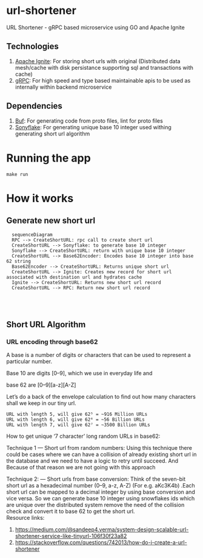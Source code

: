 # url-shortener

URL Shortener - gRPC based microservice using GO and Apache Ignite

## Technologies

1. [Apache Ignite](https://ignite.apache.org/): For storing short urls with original (Distributed data mesh/cache with disk persistance supporting sql and transactions with cache)
2. [gRPC](https://grpc.io/): For high speed and type based maintainable apis to be used as internally within backend microservice

## Dependencies

1. [Buf](https://buf.build/): For generating code from proto files, lint for proto files
2. [Sonyflake](https://github.com/sony/sonyflake): For generating unique base 10 integer used withing generating short url algorithm

# Running the app

```
make run
```

# How it works

## Generate new short url

```mermaid
  sequenceDiagram
  RPC --> CreateShortURL: rpc call to create short url
  CreateShortURL --> Sonyflake: to generate base 10 integer
  Sonyflake --> CreateShortURL: return with unique base 10 integer
  CreateShortURL --> Base62Encoder: Encodes base 10 integer into base 62 string
  Base62Encoder --> CreateShortURL: Returns unique short url
  CreateShortURL --> Ignite: Creates new record for short url associated with destination url and hydrates cache
  Ignite --> CreateShortURL: Returns new short url record
  CreateShortURL --> RPC: Return new short url record
```

<br>
<br>

## Short URL Algorithm

### URL encoding through base62

A base is a number of digits or characters that can be used to represent a particular number.

Base 10 are digits [0–9], which we use in everyday life and

base 62 are [0–9][a-z][A-Z]

Let’s do a back of the envelope calculation to find out how many characters shall we keep in our tiny url.

```
URL with length 5, will give 62⁵ = ~916 Million URLs
URL with length 6, will give 62⁶ = ~56 Billion URLs
URL with length 7, will give 62⁷ = ~3500 Billion URLs
```

How to get unique ‘7 character’ long random URLs in base62:

Technique 1 — Short url from random numbers: Using this technique there could be cases where we can have a collision of already existing short url in the database and we need to have a logic to retry until succeed. And Because of that reason we are not going with this approach

Technique 2: — Short urls from base conversion: Think of the seven-bit short url as a hexadecimal number (0–9, a-z, A-Z) (For e.g. aKc3K4b) .Each short url can be mapped to a decimal integer by using base conversion and vice versa.
So we can generate base 10 integer using snowflakes ids which are unique over the distributed system remove the need of the collision check and convert it to base 62 to get the short url. <br>
Resource links: <br>

1. https://medium.com/@sandeep4.verma/system-design-scalable-url-shortener-service-like-tinyurl-106f30f23a82
2. https://stackoverflow.com/questions/742013/how-do-i-create-a-url-shortener
